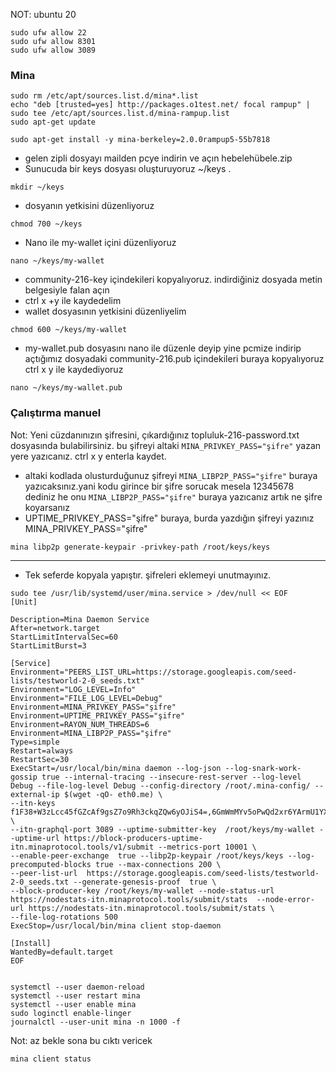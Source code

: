 
NOT: ubuntu 20
```
sudo ufw allow 22
sudo ufw allow 8301
sudo ufw allow 3089
```

### Mina
```
sudo rm /etc/apt/sources.list.d/mina*.list
echo "deb [trusted=yes] http://packages.o1test.net/ focal rampup" | sudo tee /etc/apt/sources.list.d/mina-rampup.list
sudo apt-get update
```
```
sudo apt-get install -y mina-berkeley=2.0.0rampup5-55b7818
```



* gelen zipli dosyayı mailden pcye indirin ve açın hebelehübele.zip
* Sunucuda bir keys dosyası oluşturuyoruz ~/keys .
```
mkdir ~/keys
```
*	dosyanın yetkisini düzenliyoruz
```
chmod 700 ~/keys
```
* Nano ile my-wallet içini düzenliyoruz
```
nano ~/keys/my-wallet
```
* community-216-key içindekileri kopyalıyoruz. indirdiğiniz dosyada metin belgesiyle falan açın
*	ctrl x +y ile kaydedelim
*	wallet dosyasının yetkisini düzenliyelim
```
chmod 600 ~/keys/my-wallet
```
*	 my-wallet.pub dosyasını nano ile düzenle deyip yine pcmize indirip açtığımız dosyadaki community-216.pub içindekileri buraya kopyalıyoruz ctrl x y ile kaydediyoruz
```
nano ~/keys/my-wallet.pub
```
### Çalıştırma manuel



Not: Yeni cüzdanınızın şifresini, çıkardığınız topluluk-216-password.txt dosyasında bulabilirsiniz. bu şifreyi altaki `MINA_PRIVKEY_PASS="şifre"` yazan yere yazıcanız. ctrl x y enterla kaydet. 
* altaki kodlada olusturduğunuz şifreyi `MINA_LIBP2P_PASS="şifre"` buraya yazıcaksınız.yani kodu girince bir şifre sorucak mesela 12345678 dediniz he onu `MINA_LIBP2P_PASS="şifre"` buraya yazıcanız artık ne şifre koyarsanız
* UPTIME_PRIVKEY_PASS="şifre" buraya,  burda yazdığın şifreyi yazınız MINA_PRIVKEY_PASS="şifre"

```
mina libp2p generate-keypair -privkey-path /root/keys/keys
```
---------------



* Tek seferde kopyala yapıştır. şifreleri eklemeyi unutmayınız.
```
sudo tee /usr/lib/systemd/user/mina.service > /dev/null << EOF
[Unit]

Description=Mina Daemon Service
After=network.target
StartLimitIntervalSec=60
StartLimitBurst=3

[Service]
Environment="PEERS_LIST_URL=https://storage.googleapis.com/seed-lists/testworld-2-0_seeds.txt"
Environment="LOG_LEVEL=Info"
Environment="FILE_LOG_LEVEL=Debug"
Environment=MINA_PRIVKEY_PASS="şifre"
Environment=UPTIME_PRIVKEY_PASS="şifre"
Environment=RAYON_NUM_THREADS=6
Environment=MINA_LIBP2P_PASS="şifre"
Type=simple
Restart=always
RestartSec=30
ExecStart=/usr/local/bin/mina daemon --log-json --log-snark-work-gossip true --internal-tracing --insecure-rest-server --log-level Debug --file-log-level Debug --config-directory /root/.mina-config/ --external-ip $(wget -qO- eth0.me) \
--itn-keys  f1F38+W3zLcc45fGZcAf9gsZ7o9Rh3ckqZQw6yOJiS4=,6GmWmMYv5oPwQd2xr6YArmU1YXYCAxQAxKH7aYnBdrk=,ZJDkF9EZlhcAU1jyvP3m9GbkhfYa0yPV+UdAqSamr1Q=,NW2Vis7S5G1B9g2l9cKh3shy9qkI1lvhid38763vZDU=,Cg/8l+JleVH8yNwXkoLawbfLHD93Do4KbttyBS7m9hQ= \
--itn-graphql-port 3089 --uptime-submitter-key  /root/keys/my-wallet --uptime-url https://block-producers-uptime-itn.minaprotocol.tools/v1/submit --metrics-port 10001 \
--enable-peer-exchange  true --libp2p-keypair /root/keys/keys --log-precomputed-blocks true --max-connections 200 \
--peer-list-url  https://storage.googleapis.com/seed-lists/testworld-2-0_seeds.txt --generate-genesis-proof  true \
--block-producer-key /root/keys/my-wallet --node-status-url https://nodestats-itn.minaprotocol.tools/submit/stats  --node-error-url https://nodestats-itn.minaprotocol.tools/submit/stats \
--file-log-rotations 500
ExecStop=/usr/local/bin/mina client stop-daemon

[Install]
WantedBy=default.target
EOF
```
```

systemctl --user daemon-reload
systemctl --user restart mina
systemctl --user enable mina
sudo loginctl enable-linger
journalctl --user-unit mina -n 1000 -f
```

Not: az bekle sona bu cıktı vericek
```
mina client status
```








